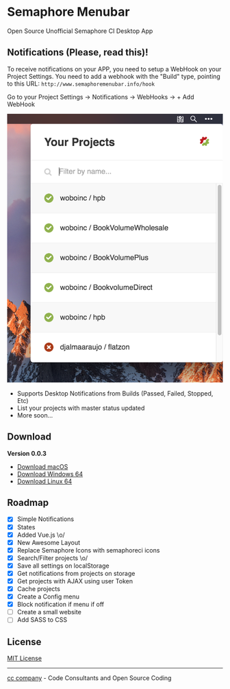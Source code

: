 # Semaphore Menubar

Open Source Unofficial Semaphore CI Desktop App

## Notifications (Please, read this)!

To receive notifications on your APP, you need to setup a WebHook on your Project Settings. You need to add a webhook with the "Build" type, pointing to this URL: ```http://www.semaphoremenubar.info/hook```

Go to your Project Settings -> Notifications -> WebHooks -> + Add WebHook

<p align="center">
  <img src="https://github.com/djalmaaraujo/semaphore-menubar/blob/master/assets/screenshots/screenshot.png?raw=true" alt="Sublime's custom image"/>
</p>

* Supports Desktop Notifications from Builds (Passed, Failed, Stopped, Etc)
* List your projects with master status updated
* More soon...

## Download

**Version 0.0.3**

- [Download macOS](https://github.com/djalmaaraujo/semaphore-menubar/releases/download/0.0.3/Semaphore.Menubar.app.zip)
- [Download Windows 64](https://github.com/djalmaaraujo/semaphore-menubar/releases/download/0.0.3/semaphore-menubar-win32-x64.zip)
- [Download Linux 64](https://github.com/djalmaaraujo/semaphore-menubar/releases/download/0.0.3/semaphore-menubar-linux-x64.zip)

## Roadmap

- [x] Simple Notifications
- [x] States
- [x] Added Vue.js \o/
- [x] New Awesome Layout
- [x] Replace Semaphore Icons with semaphoreci icons
- [x] Search/Filter projects \o/
- [x] Save all settings on localStorage
- [x] Get notifications from projects on storage
- [x] Get projects with AJAX using user Token
- [x] Cache projects
- [x] Create a Config menu
- [x] Block notification if menu if off
- [ ] Create a small website
- [ ] Add SASS to CSS

## License
[MIT License](http://djalmaaraujo.mit-license.org)

---------------------------
[cc company](http://nossomos.cc) - Code Consultants and Open Source Coding

